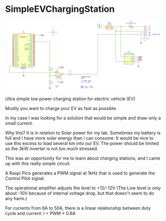 # SimpleEVChargingStation

![Picture](ChargingStation_01.png)

Ultra simple low power charging station for electric vehicle (EV)

Mostly you want to charge your EV as fast as possible.

In my case I was looking for a solution that would be simple and draw only a small current.

Why this? It is in relation to Solar power for my lab. Sometimes my battery is full and I have more solar energy than i can consume.
It would be nice to use this excess to load several km into our EV. The power should be limited so the 3kW inverter is not too much stressed.

This was an opportunity for me to learn about charging stations, and I came up with this really simple circuit.

A Raspi Pico generates a PWM signal at 1kHz that is used to generate the Control Pilot signal.

The operational amplifier adjusts the level to +12/-12V   (The Low level is only about -10V because of internal voltage drop, but that doesn't seem to do any harm.)

For currents from 6A to 50A, there is a linear relationship between duty cycle and current:   I = PWM * 0.6A




